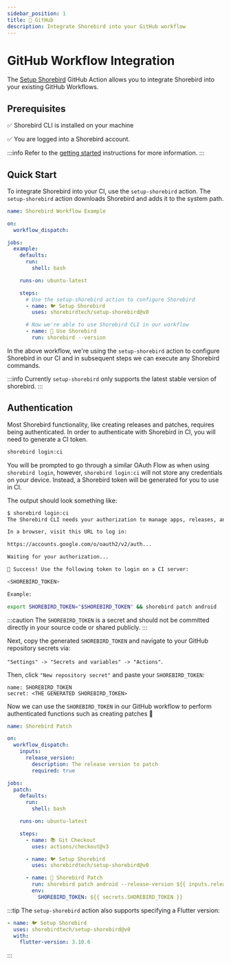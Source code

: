```yaml
---
sidebar_position: 1
title: 🐙 GitHub
description: Integrate Shorebird into your GitHub workflow
---
```


# GitHub Workflow Integration

The [Setup Shorebird](https://github.com/shorebirdtech/setup-shorebird) GitHub Action allows you to integrate Shorebird into your existing GitHub Workflows.

## Prerequisites

✅ Shorebird CLI is installed on your machine

✅ You are logged into a Shorebird account.

:::info
Refer to the [getting started](/) instructions for more information.
:::

## Quick Start

To integrate Shorebird into your CI, use the `setup-shorebird` action. The `setup-shorebird` action downloads Shorebird and adds it to the system path.

```yaml
name: Shorebird Workflow Example

on:
  workflow_dispatch:

jobs:
  example:
    defaults:
      run:
        shell: bash

    runs-on: ubuntu-latest

    steps:
      # Use the setup-shorebird action to configure Shorebird
      - name: 🐦 Setup Shorebird
        uses: shorebirdtech/setup-shorebird@v0

      # Now we're able to use Shorebird CLI in our workflow
      - name: 🚀 Use Shorebird
        run: shorebird --version
```

In the above workflow, we're using the `setup-shorebird` action to configure Shorebird in our CI and in subsequent steps we can execute any Shorebird commands.

:::info
Currently `setup-shorebird` only supports the latest stable version of shorebird.
:::

## Authentication

Most Shorebird functionality, like creating releases and patches, requires being authenticated. In order to authenticate with Shorebird in CI, you will need to generate a CI token.

```sh
shorebird login:ci
```

You will be prompted to go through a similar OAuth Flow as when using `shorebird login`, however, `shorebird login:ci` will not store any credentials on your device. Instead, a Shorebird token will be generated for you to use in CI.

The output should look something like:

```sh
$ shorebird login:ci
The Shorebird CLI needs your authorization to manage apps, releases, and patches on your behalf.

In a browser, visit this URL to log in:

https://accounts.google.com/o/oauth2/v2/auth...

Waiting for your authorization...

🎉 Success! Use the following token to login on a CI server:

<SHOREBIRD_TOKEN>

Example:

export SHOREBIRD_TOKEN="$SHOREBIRD_TOKEN" && shorebird patch android
```

:::caution
The `SHOREBIRD_TOKEN` is a secret and should not be committed directly in your source code or shared publicly.
:::

Next, copy the generated `SHOREBIRD_TOKEN` and navigate to your GitHub repository secrets via:

`"Settings" -> "Secrets and variables" -> "Actions"`.

Then, click `"New repository secret"` and paste your `SHOREBIRD_TOKEN`:

```
name: SHOREBIRD_TOKEN
secret: <THE GENERATED SHOREBIRD_TOKEN>
```

Now we can use the `SHOREBIRD_TOKEN` in our GitHub workflow to perform authenticated functions such as creating patches 🎉

```yaml
name: Shorebird Patch

on:
  workflow_dispatch:
    inputs:
      release_version:
        description: The release version to patch
        required: true

jobs:
  patch:
    defaults:
      run:
        shell: bash

    runs-on: ubuntu-latest

    steps:
      - name: 📚 Git Checkout
        uses: actions/checkout@v3

      - name: 🐦 Setup Shorebird
        uses: shorebirdtech/setup-shorebird@v0

      - name: 🚀 Shorebird Patch
        run: shorebird patch android --release-version ${{ inputs.release_version }}
        env:
          SHOREBIRD_TOKEN: ${{ secrets.SHOREBIRD_TOKEN }}
```

:::tip
The `setup-shorebird` action also supports specifying a Flutter version:

```yaml
- name: 🐦 Setup Shorebird
  uses: shorebirdtech/setup-shorebird@v0
  with:
    flutter-version: 3.10.6
```

:::
